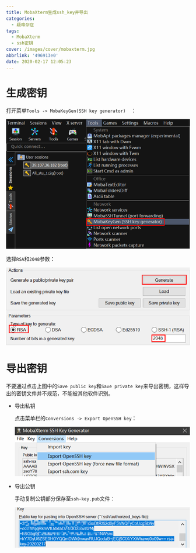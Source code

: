 ```yaml
---
title: MobaXterm生成ssh_key并导出
categories:
  - 疑难杂症
tags:
  - MobaXterm
  - ssh密钥
cover: /images/cover/mobaxterm.jpg
abbrlink: '496913e0'
date: 2020-02-17 12:05:23
---
```



# 生成密钥

打开菜单`Tools -> MobaKeyGen(SSH key generator)  `：

![菜单选项](/images/MobaXterm生成ssh-key并导出/菜单选项.png)

选择`RSA`和`2048`参数：

![参数选择](/images/MobaXterm生成ssh-key并导出/参数选择.png)

# 导出密钥

不要通过点击上图中的`Save public key`和`Save private key`来导出密钥，这样导出的密钥文件并不规范，不能被其他软件识别。

* 导出私钥

  点击菜单栏的`Conversions -> Export OpenSSH key`：

  ![导出私钥](/images/MobaXterm生成ssh-key并导出/导出私钥.png)

* 导出公钥

  手动复制公钥部分保存至`ssh-key.pub`文件：

  ![公钥部分](/images/MobaXterm生成ssh-key并导出/公钥部分.png)

